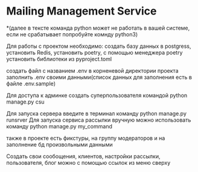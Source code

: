 # Mailing Management Service
*(далее в тексте команда python может не работать в вашей системе, если не срабатывает попробуйте комнду python3) 


Для работы с проектом необходимо:
создать базу данных в postgress,
установить Redis,
установить poetry,
с помощью менеджера poetry установить библиотеки из pyproject.toml

создать файл с названием .env в корненевой директории проекта
заполнить .env своими данными(список данных для заполнения есть в файле .env.sample) 

Для доступа к админке создать суперпользователя командой python manage.py csu

Для запуска сервера введите в терминал команду python manage.py runsrver
Для запуска сервиса рассылки вручную можно использовать команду python manage.py my_command

также в проекте есть фикстуры, на группу модераторов и на заполнение бд произвольными данными

Создать свои сообощения, клиентов, настройки рассылки, пользователя, блог можно с помощью ссылок из меню сверху 
